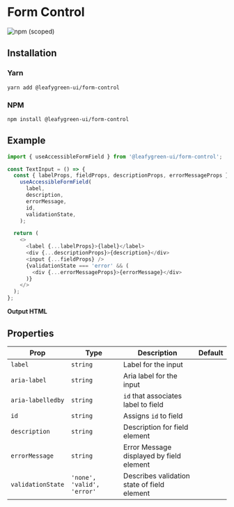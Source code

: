 # Form Control

![npm (scoped)](https://img.shields.io/npm/v/@leafygreen-ui/form-control.svg)

## Installation

### Yarn

```shell
yarn add @leafygreen-ui/form-control
```

### NPM

```shell
npm install @leafygreen-ui/form-control
```

## Example

```js
import { useAccessibleFormField } from '@leafygreen-ui/form-control';

const TextInput = () => {
  const { labelProps, fieldProps, descriptionProps, errorMessageProps } =
    useAccessibleFormField(
      label,
      description,
      errorMessage,
      id,
      validationState,
    );

  return (
    <>
      <label {...labelProps}>{label}</label>
      <div {...descriptionProps}>{description}</div>
      <input {...fieldProps} />
      {validationState === 'error' && (
        <div {...errorMessageProps}>{errorMessage}</div>
      )}
    </>
  );
};
```

**Output HTML**

## Properties

| Prop              | Type                       | Description                                 | Default |
| ----------------- | -------------------------- | ------------------------------------------- | ------- |
| `label`           | `string`                   | Label for the input                         |         |
| `aria-label`      | `string`                   | Aria label for the input                    |         |
| `aria-labelledby` | `string`                   | `id` that associates label to field         |         |
| `id`              | `string`                   | Assigns `id` to field                       |         |
| `description`     | `string`                   | Description for field element               |         |
| `errorMessage`    | `string`                   | Error Message displayed by field element    |         |
| `validationState` | `'none', 'valid', 'error'` | Describes validation state of field element |         |
